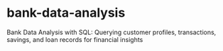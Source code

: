 # bank-data-analysis
Bank Data Analysis with SQL: Querying customer profiles, transactions, savings, and loan records for financial insights 
